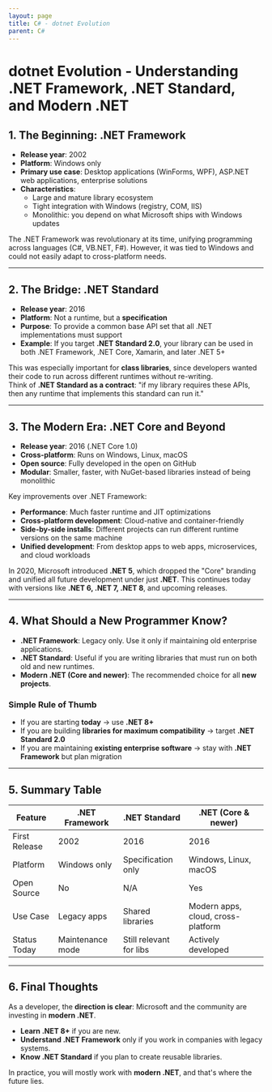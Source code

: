 ```yaml
---
layout: page
title: C# - dotnet Evolution
parent: C#
---
```


# dotnet Evolution - Understanding .NET Framework, .NET Standard, and Modern .NET

## 1. The Beginning: .NET Framework

-   **Release year**: 2002
-   **Platform**: Windows only
-   **Primary use case**: Desktop applications (WinForms, WPF), ASP.NET
    web applications, enterprise solutions
-   **Characteristics**:
    -   Large and mature library ecosystem
    -   Tight integration with Windows (registry, COM, IIS)
    -   Monolithic: you depend on what Microsoft ships with Windows
        updates

The .NET Framework was revolutionary at its time, unifying programming
across languages (C#, VB.NET, F#). However, it was tied to Windows and
could not easily adapt to cross-platform needs.

---

## 2. The Bridge: .NET Standard

-   **Release year**: 2016
-   **Platform**: Not a runtime, but a **specification**
-   **Purpose**: To provide a common base API set that all .NET
    implementations must support
-   **Example**: If you target **.NET Standard 2.0**, your library can
    be used in both .NET Framework, .NET Core, Xamarin, and later .NET
    5+

This was especially important for **class libraries**, since developers
wanted their code to run across different runtimes without re-writing.\
Think of **.NET Standard as a contract**: "if my library requires these
APIs, then any runtime that implements this standard can run it."

---

## 3. The Modern Era: .NET Core and Beyond

-   **Release year**: 2016 (.NET Core 1.0)
-   **Cross-platform**: Runs on Windows, Linux, macOS
-   **Open source**: Fully developed in the open on GitHub
-   **Modular**: Smaller, faster, with NuGet-based libraries instead of
    being monolithic

Key improvements over .NET Framework:
- **Performance**: Much faster runtime and JIT optimizations
- **Cross-platform development**: Cloud-native and container-friendly
- **Side-by-side installs**: Different projects can run different
runtime versions on the same machine
- **Unified development**: From desktop apps to web apps, microservices,
and cloud workloads

In 2020, Microsoft introduced **.NET 5**, which dropped the "Core"
branding and unified all future development under just **.NET**. This
continues today with versions like **.NET 6, .NET 7, .NET 8**, and
upcoming releases.

---

## 4. What Should a New Programmer Know?

-   **.NET Framework**: Legacy only. Use it only if maintaining old
    enterprise applications.
-   **.NET Standard**: Useful if you are writing libraries that must run
    on both old and new runtimes.
-   **Modern .NET (Core and newer)**: The recommended choice for all
    **new projects**.

### Simple Rule of Thumb

-   If you are starting **today** → use **.NET 8+**
-   If you are building **libraries for maximum compatibility** → target
    **.NET Standard 2.0**
-   If you are maintaining **existing enterprise software** → stay with
    **.NET Framework** but plan migration

---

## 5. Summary Table

  
Feature       | .NET Framework   | .NET Standard           | .NET (Core & newer)
--------------|------------------|-------------------------|-----------------------------------
First Release | 2002             | 2016                    | 2016
Platform      | Windows only     | Specification only      | Windows, Linux, macOS
Open Source   | No               | N/A                     | Yes
Use Case      | Legacy apps      | Shared libraries        | Modern apps, cloud, cross-platform
Status Today  | Maintenance mode | Still relevant for libs | Actively developed

---

## 6. Final Thoughts

As a developer, the **direction is clear**:
Microsoft and the community are investing in **modern .NET**.

-   **Learn .NET 8+** if you are new.
-   **Understand .NET Framework** only if you work in companies with
    legacy systems.
-   **Know .NET Standard** if you plan to create reusable libraries.

In practice, you will mostly work with **modern .NET**, and that's where
the future lies.

